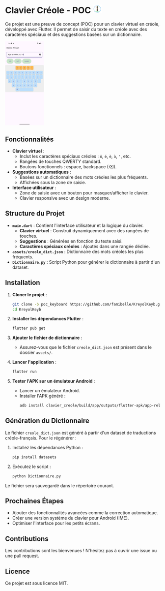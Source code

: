 # Clavier Créole - POC <img src="clavier_creole/assets/logoPotomitan.svg" alt="Logo de l'application" style="width: auto; height: 1em;">

Ce projet est une preuve de concept (POC) pour un clavier virtuel en créole, développé avec Flutter. Il permet de saisir du texte en créole avec des caractères spéciaux et des suggestions basées sur un dictionnaire.

<img src="Screenshots/Screenshot_1757148380.png" alt="Logo de l'application" style="width: 25%; height: auto;">

## Fonctionnalités

- **Clavier virtuel** :
  - Inclut les caractères spéciaux créoles : `ô`, `é`, `è`, `ò`, `'`, etc.
  - Rangées de touches QWERTY standard.
  - Boutons fonctionnels : espace, backspace (⌫).
- **Suggestions automatiques** :
  - Basées sur un dictionnaire des mots créoles les plus fréquents.
  - Affichées sous la zone de saisie.
- **Interface utilisateur** :
  - Zone de saisie avec un bouton pour masquer/afficher le clavier.
  - Clavier responsive avec un design moderne.

## Structure du Projet

- **`main.dart`** : Contient l'interface utilisateur et la logique du clavier.
  - **Clavier virtuel** : Construit dynamiquement avec des rangées de touches.
  - **Suggestions** : Générées en fonction du texte saisi.
  - **Caractères spéciaux créoles** : Ajoutés dans une rangée dédiée.
- **`assets/creole_dict.json`** : Dictionnaire des mots créoles les plus fréquents.
- **`Dictionnaire.py`** : Script Python pour générer le dictionnaire à partir d'un dataset.

## Installation

1. **Cloner le projet** :
   ```bash
   git clone -b poc_keyboard https://github.com/famibelle/KreyolKeyb.git
   cd KreyolKeyb
   ```

2. **Installer les dépendances Flutter** :
   ```bash
   flutter pub get
   ```

3. **Ajouter le fichier de dictionnaire** :
   - Assurez-vous que le fichier `creole_dict.json` est présent dans le dossier `assets/`.

4. **Lancer l'application** :
   ```bash
   flutter run
   ```

5. **Tester l'APK sur un émulateur Android** :
   - Lancer un émulateur Android.
   - Installer l'APK généré :
     ```bash
     adb install clavier_creole/build/app/outputs/flutter-apk/app-release.apk
     ```

## Génération du Dictionnaire

Le fichier `creole_dict.json` est généré à partir d'un dataset de traductions créole-français. Pour le régénérer :

1. Installez les dépendances Python :
   ```bash
   pip install datasets
   ```

2. Exécutez le script :
   ```bash
   python Dictionnaire.py
   ```

Le fichier sera sauvegardé dans le répertoire courant.

## Prochaines Étapes

- Ajouter des fonctionnalités avancées comme la correction automatique.
- Créer une version système du clavier pour Android (IME).
- Optimiser l'interface pour les petits écrans.

## Contributions

Les contributions sont les bienvenues ! N'hésitez pas à ouvrir une issue ou une pull request.

## Licence

Ce projet est sous licence MIT.
